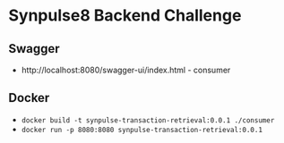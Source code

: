 # Synpulse8 Backend Challenge

## Swagger
* http://localhost:8080/swagger-ui/index.html - consumer

## Docker
* ``docker build -t synpulse-transaction-retrieval:0.0.1 ./consumer``
* ``docker run -p 8080:8080 synpulse-transaction-retrieval:0.0.1``
